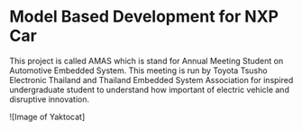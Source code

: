 # Model Based Development for NXP Car
This project is called AMAS which is stand for Annual Meeting Student on Automotive Embedded System.
This meeting is run by Toyota Tsusho Electronic Thailand and Thailand Embedded System Association 
for inspired undergraduate student to understand how important of electric vehicle and disruptive innovation.

![Image of Yaktocat]
